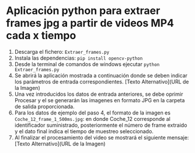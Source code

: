 # Aplicación python para extraer frames jpg a partir de videos MP4 cada x tiempo

1. Descarga el fichero: `Extraer_frames.py`
2. Instala las dependencias: `pip install opencv-python`
3. Desde la terminal de comandos de windows ejecutar `python Extraer_frames.py`
4. Se abrirá la aplicación mostrada a continuación donde se deben indicar los parámetros de entrada correspondientes.
[Texto Alternativo](URL de la Imagen)
6. Una vez introducidos los datos de entrada anteriores, se debe oprimir Procesar y el se generarán  las imagenes en formato JPG en la carpeta de salida proporcionada.
7. Para los datos de ejemplo del paso 4, el formato de la imagen es `Coche_12_frame_1_500ms.jpg`: en donde Coche_12 corresponde al identificador suministrado, posteriormente el número de frame extraido y el dato final indica el tiempo de muestreo seleccionado.
8. Al finalizar el procesamiento del video se mostrará el siguiente mensaje:
[Texto Alternativo](URL de la Imagen)




